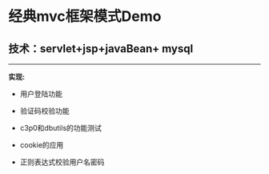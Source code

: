 

经典mvc框架模式Demo
=
技术：servlet+jsp+javaBean+ mysql
---

***

**实现:**

* 用户登陆功能 

* 验证码校验功能 

* c3p0和dbutils的功能测试 

* cookie的应用

* 正则表达式校验用户名密码
